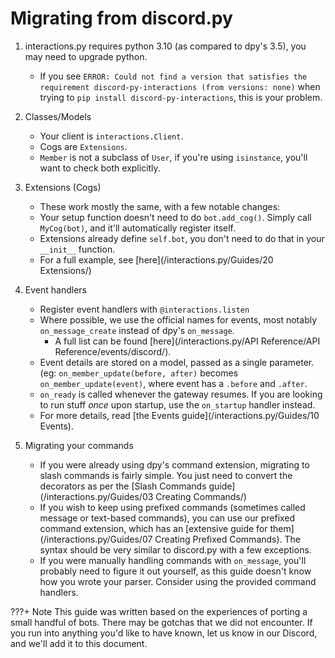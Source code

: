 # Migrating from discord.py

1. interactions.py requires python 3.10 (as compared to dpy's 3.5), you may need to upgrade python.
     - If you see `ERROR: Could not find a version that satisfies the requirement discord-py-interactions (from versions: none)` when trying to `pip install discord-py-interactions`, this is your problem.

2. Classes/Models
     - Your client is `interactions.Client`.
     - Cogs are `Extensions`.
     - `Member` is not a subclass of `User`, if you're using `isinstance`, you'll want to check both explicitly.

3. Extensions (Cogs)
     - These work mostly the same, with a few notable changes:
     - Your setup function doesn't need to do `bot.add_cog()`.  Simply call `MyCog(bot)`, and it'll automatically register itself.
     - Extensions already define `self.bot`, you don't need to do that in your `__init__` function.
     - For a full example, see [here](/interactions.py/Guides/20 Extensions/)

4. Event handlers
     - Register event handlers with `@interactions.listen`
     - Where possible, we use the official names for events, most notably `on_message_create` instead of dpy's `on_message`.
       - A full list can be found [here](/interactions.py/API Reference/API Reference/events/discord/).
     - Event details are stored on a model, passed as a single parameter. (eg: `on_member_update(before, after)` becomes `on_member_update(event)`, where event has a `.before` and `.after`.
     - `on_ready` is called whenever the gateway resumes. If you are looking to run stuff *once* upon startup, use the `on_startup` handler instead.
     - For more details, read [the Events guide](/interactions.py/Guides/10 Events).

5. Migrating your commands
     - If you were already using dpy's command extension, migrating to slash commands is fairly simple.  You just need to convert the decorators as per the [Slash Commands guide](/interactions.py/Guides/03 Creating Commands/)
     - If you wish to keep using prefixed commands (sometimes called message or text-based commands), you can use our prefixed command extension, which has an [extensive guide for them](/interactions.py/Guides/07 Creating Prefixed Commands). The syntax should be very similar to discord.py with a few exceptions.
     - If you were manually handling commands with `on_message`, you'll probably need to figure it out yourself, as this guide doesn't know how you wrote your parser.  Consider using the provided command handlers.

???+ Note
    This guide was written based on the experiences of porting a small handful of bots.  There may be gotchas that we did not encounter.  If you run into anything you'd like to have known, let us know in our Discord, and we'll add it to this document.
